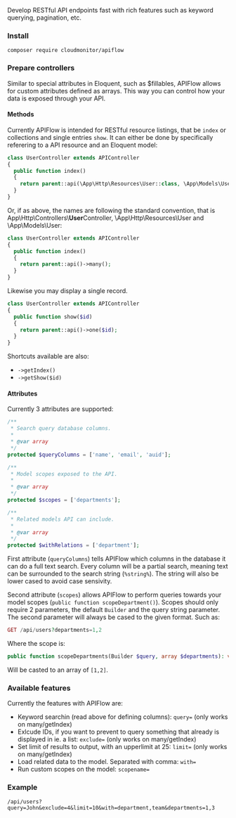 Develop RESTful API endpoints fast with rich features such as keyword querying, pagination, etc.

### Install

```shell
composer require cloudmonitor/apiflow
```

### Prepare controllers
Similar to special attributes in Eloquent, such as $fillables, APIFlow allows for custom attributes defined as arrays. This way you can control how your data is exposed through your API.

#### Methods

Currently APIFlow is intended for RESTful resource listings, that be `index` or collections and single entries `show`. It can either be done by specifically referering to a API resource and an Eloquent model:

```php
class UserController extends APIController
{
  public function index()
  {
    return parent::api(\App\Http\Resources\User::class, \App\Models\User::class)->many();
  }
}
```

Or, if as above, the names are following the standard convention, that is App\Http\Controllers\\**User**Controller, \App\Http\Resources\User and \App\Models\User:

```php
class UserController extends APIController
{
  public function index()
  {
    return parent::api()->many();
  }
}
```

Likewise you may display a single record.

```php
class UserController extends APIController
{
  public function show($id)
  {
    return parent::api()->one($id);
  }
}
```

Shortcuts available are also:
* `->getIndex()`
* `->getShow($id)`

#### Attributes

Currently 3 attributes are supported:

```php
/**
 * Search query database columns.
 * 
 * @var array
 */
protected $queryColumns = ['name', 'email', 'auid'];

/**
 * Model scopes exposed to the API.
 * 
 * @var array
 */
protected $scopes = ['departments'];

/**
 * Related models API can include.
 * 
 * @var array
 */
protected $withRelations = ['department'];
```

First attribute (`queryColumns`) tells APIFlow which columns in the database it can do a full text search. Every column will be a partial search, meaning text can be surrounded to the search string (`%string%`). The string will also be lower cased to avoid case sensivity.

Second attribute (`scopes`) allows APIFlow to perform queries towards your model scopes (`public function scopeDepartment()`). Scopes should only require 2 parameters, the default `Builder` and the query string parameter. The second parameter will always be cased to the given format. Such as:

```php
GET /api/users?departments=1,2
```

Where the scope is:

```php
public function scopeDepartments(Builder $query, array $departments): void
```

Will be casted to an array of `[1,2]`.

### Available features

Currently the features with APIFlow are:

* Keyword searchin (read above for defining columns): `query=` (only works on many/getIndex)
* Exlcude IDs, if you want to prevent to query something that already is displayed in ie. a list: `exclude=` (only works on many/getIndex)
* Set limit of results to output, with an upperlimit at 25: `limit=` (only works on many/getIndex)
* Load related data to the model. Separated with comma: `with=`
* Run custom scopes on the model: `scopename=`

### Example

```shell
/api/users?query=John&exclude=4&limit=10&with=department,team&departments=1,3
```
